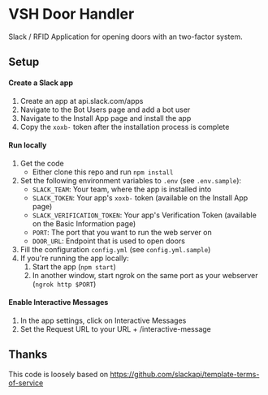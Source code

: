 # VSH Door Handler

Slack / RFID Application for opening doors with an two-factor system.

## Setup

#### Create a Slack app

1. Create an app at api.slack.com/apps
1. Navigate to the Bot Users page and add a bot user
1. Navigate to the Install App page and install the app
1. Copy the `xoxb-` token after the installation process is complete

#### Run locally
1. Get the code
    * Either clone this repo and run `npm install`
1. Set the following environment variables to `.env` (see `.env.sample`):
    * `SLACK_TEAM`: Your team, where the app is installed into
    * `SLACK_TOKEN`: Your app's `xoxb-` token (available on the Install App page)
    * `SLACK_VERIFICATION_TOKEN`: Your app's Verification Token (available on the Basic Information page)
    * `PORT`: The port that you want to run the web server on
    * `DOOR_URL`: Endpoint that is used to open doors
1. Fill the configuration `config.yml` (see `config.yml.sample`)
1. If you're running the app locally:
    1. Start the app (`npm start`)
    1. In another window, start ngrok on the same port as your webserver (`ngrok http $PORT`)


#### Enable Interactive Messages

1. In the app settings, click on Interactive Messages
1. Set the Request URL to your URL + /interactive-message


## Thanks
This code is loosely based on https://github.com/slackapi/template-terms-of-service
